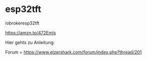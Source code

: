 # esp32tft
iobrokeresp32tft

https://amzn.to/472Emls

Hier gehts zu Anleitung:

Forum = https://www.elzershark.com/forum/index.php?thread/201